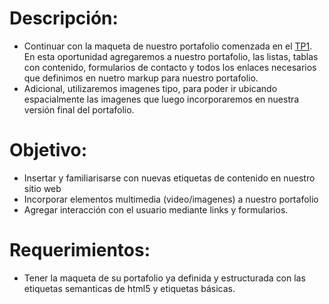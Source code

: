 # Descripción:

* Continuar con la maqueta de nuestro portafolio comenzada en el [TP1](<>). En esta oportunidad agregaremos a nuestro portafolio, las listas, tablas con contenido, formularios de contacto y todos los enlaces necesarios que definimos en nuetro markup para nuestro portafolio.
* Adicional, utilizaremos imagenes tipo, para poder ir ubicando espacialmente las imagenes que luego incorporaremos en nuestra versión final del portafolio.

# Objetivo:

* Insertar y familiarisarse con nuevas etiquetas de contenido en nuestro sitio web
* Incorporar elementos multimedia (video/imagenes) a nuestro portafolio
* Agregar interacción con el usuario mediante links y formularios.

# Requerimientos:

* Tener la maqueta de su portafolio ya definida y estructurada con las etiquetas semanticas de html5 y etiquetas básicas.


